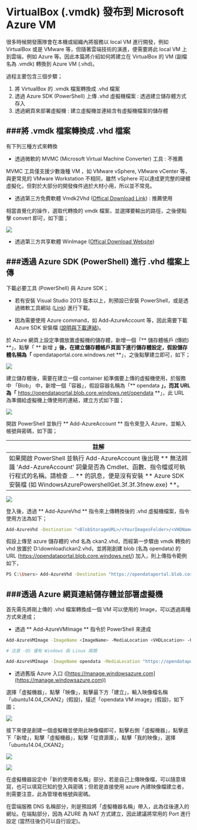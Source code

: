 # VirtualBox (.vmdk) 發布到 Microsoft Azure VM

<script type="text/javascript" src="../js/general.js"></script>

很多時候開發團隊會在本機或組織內將服務以 local VM 進行開發，例如 VirtualBox 或是 VMware 等，但隨著雲端技術的演進，便需要將此 local VM 上到雲端，例如 Azure 等。因此本篇將介紹如何將建立在 VirtualBox 的 VM (副檔名為 .vmdk) 轉換到 Azure VM (.vhd)。

過程主要包含三個步驟；
1. 將 VirtualBox 的 .vmdk 檔案轉換成 .vhd 檔案
2. 透過 Azure SDK (PowerShell) 上傳 .vhd 虛擬機檔案 : 透過建立儲存體方式存入
3. 透過網頁來部署虛擬機 : 建立虛擬機並連結含有虛擬機檔案的儲存體

###將 .vmdk 檔案轉換成 .vhd 檔案
---

有下列三種方式來轉換

* 透過微軟的 MVMC (Microsoft Virtual Machine Converter) 工具 : 不推薦

MVMC 工具僅支援少數幾種 VM ，如 VMware vSphere, VMware vCenter 等，與更常見的 VMware Workstation 不相同，雖然 vSphere 可以達成更完整的硬體虛擬化，但對於大部分的開發條件過於大材小用，所以並不常見。

* 透過第三方免費軟體 Vmdk2Vhd ([Offical Download Link](http://www.softpedia.com/get/System/File-Management/Vmdk2Vhd.shtml)) : 推薦使用

相當直覺化的操作，選取代轉換的 vmdk 檔案，並選擇要輸出的路徑，之後便點擊 convert 即可，如下圖；

![](../images/vmdk2vhd.png)

* 透過第三方共享軟體 WinImage ([Offical Download Website](http://www.winimage.com/download.htm))

###透過 Azure SDK (PowerShell) 進行 .vhd 檔案上傳
---

下載必要工具 (PowerShell) 與 Azure SDK；

* 若有安裝 Visual Studio 2013 版本以上，則預設已安裝 PowerShell，或是透過微軟工具網站 ([Link](https://azure.microsoft.com/zh-tw/downloads/)) 進行下載。

* 因為需要使用 Azure command，如 Add-AzureAccount 等，因此需要下載 Azure SDK 安裝檔 ([說明與下載連結](https://azure.microsoft.com/zh-tw/documentation/articles/powershell-install-configure/))。

於 Azure 網頁上設定準備放置虛擬機的儲存體，新增一個「** 儲存體帳戶 (傳統) **」，點擊「 ** 新增 **」後，在建立儲存體帳戶頁面下進行儲存體設定，假設儲存體名稱為「** opendataportal.core.windows.net **」，之後點擊建立即可，如下；

![](../images/opendataportal-storage.png)

建立儲存體後，需要在建立一個 container 給準備要上傳的虛擬機使用，於服務中 「Blob」 中，新增一個「容器」，假設容器名稱為「** opendata **」，而其 URL 為「** https://opendataportal.blob.core.windows.net/opendata **」，此 URL 為準備給虛擬機上傳使用的連結，建立方式如下圖；

![](../images/opendata-blob.png)

開啟 PowerShell 並執行 ** Add-AzureAccount ** 指令來登入 Azure，並輸入帳號與密碼，如下圖；

| 註解 |
| -- |
| 如果開啟 PowerShell 並執行 Add-AzureAccount 後出現 ** 無法辨識 'Add-AzureAccount' 詞彙是否為 Cmdlet、函數、指令檔或可執行程式的名稱。請檢查 ... ** 的訊息，便是沒有安裝 ** Azure SDK 安裝檔 (如 WindowsAzurePowershellGet.3f.3f.3fnew.exe) **。 |

![](../images/powershell_add-azureaccount.png)

登入後，透過 ** Add-AzureVhd ** 指令來上傳轉換後的 .vhd 虛擬機檔案，指令使用方法為如下；

```Bash
Add-AzureVhd -Destination "<BlobStorageURL>/<YourImagesFolder>/<VHDName>.vhd" -LocalFilePath <PathToVHDFile>
```

假設上傳至 azure 儲存體的 vhd 名為 ckan2.vhd，而經第一步驟由 vmdk 轉換的 vhd 放置於 D:\download\ckan2.vhd，並將剛創建 blob (名為 opendata) 的 URL (https://opendataportal.blob.core.windows.net/) 加入，則上傳指令範例如下，

```Bash
PS C:\Users> Add-AzureVhd -Destination "https://opendataportal.blob.core.windows.net/opendata/ckan2.vhd" -LocalFilePath "D:\download\ckan2.vhd"
```

###透過 Azure 網頁連結儲存體並部署虛擬機
---

首先需先將剛上傳的 .vhd 檔案轉換成一個 VM 可以使用的 Image，可以透過兩種方式來達成；

* 透過 ** Add-AzureVMImage ** 指令於 PowerShell 來達成

```Bash
Add-AzureVMImage -ImageName <ImageName> -MediaLocation <VHDLocation> -OS <OSType>
```

```Bash
# 注意 -OS 僅有 Windows 與 Linux 兩類

Add-AzureVMImage -ImageName opendata -MediaLocation "https://opendataportal.blob.core.windows.net/opendata/ckan2.vhd" -OS "Linux"
```

* 透過舊版 Azure 入口 ([https://manage.windowsazure.com](https://manage.windowsazure.com))

選擇「虛擬機器」，點擊「映像」，點擊最下方「建立」，輸入映像檔名稱「ubuntu14.04_CKAN2」(假設)，描述「opendata VM image」(假設)，如下圖；

![](../images/create-vm.png)

接下來便是創建一個虛擬機並使用此映像檔即可，點擊右側「虛擬機器」，點擊底下「新增」，點擊「虛擬機器」，點擊「從資源庫」，點擊「我的映像」，選擇「ubuntu14.04_CKAN2」

![](../images/create-vm-from-resource.png)

![](../images/create-vm-selected-resource.png)

在虛擬機器設定中「新的使用者名稱」部分，若是自己上傳映像檔，可以隨意填寫，也可以填寫已知的登入與密碼；但若是直接使用 azure 內建映像檔建立者，則需要注意，此為管理者帳號與密碼。

在雲端服務 DNS 名稱部分，則是預設將「虛擬機器名稱」帶入，此為往後連入的網址。在端點部分，因為 AZURE 為 NAT 方式建立，因此建議將常用的 Port 進行設定 (當然往後仍可以自行設定)。

